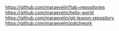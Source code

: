 https://github.com/maraevelin?tab=repositories
https://github.com/maraevelin/hello-world
https://github.com/maraevelin/git-lesson-repository
https://github.com/maraevelin/patchwork
